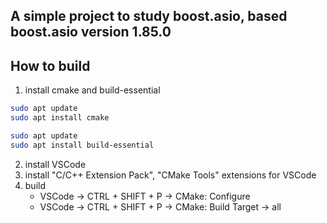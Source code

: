 ## A simple project to study boost.asio, based boost.asio version 1.85.0

## How to build
1. install cmake and build-essential
```bash
sudo apt update
sudo apt install cmake

sudo apt update
sudo apt install build-essential
```
2. install VSCode
3. install "C/C++ Extension Pack", "CMake Tools" extensions for VSCode
4. build
    * VSCode -> CTRL + SHIFT + P -> CMake: Configure
    * VSCode -> CTRL + SHIFT + P -> CMake: Build Target -> all